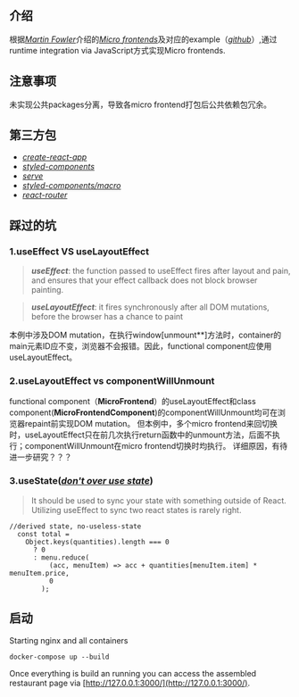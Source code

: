 ## 介绍
根据[*Martin Fowler*][1]介绍的[*Micro frontends*][2]及对应的example（[*github*][3]）,通过runtime integration via JavaScript方式实现Micro frontends.

## 注意事项
未实现公共packages分离，导致各micro frontend打包后公共依赖包冗余。

## 第三方包
+ [*create-react-app*][4]
+ [*styled-components*][5]
+ [*serve*][7]
+ [*styled-components/macro*][6]
+ [*react-router*][8]

## 踩过的坑
### 1.useEffect VS useLayoutEffect
>***useEffect***: the function passed to useEffect fires after layout and pain, and ensures that your effect callback does not block browser painting.

>***useLayoutEffect***: it fires synchronously after all DOM mutations, before
the browser has a chance to paint

本例中涉及DOM mutation，在执行window[unmount**]方法时，container的main元素ID应不变，浏览器不会报错。因此，functional component应使用useLayoutEffect。

### 2.useLayoutEffect vs componentWillUnmount
functional component（**MicroFrontend**）的useLayoutEffect和class component(**MicroFrontendComponent**)的componentWillUnmount均可在浏览器repaint前实现DOM mutation。
但本例中，多个micro frontend来回切换时，useLayoutEffect只在前几次执行return函数中的unmount方法，后面不执行；componentWillUnmount在micro frontend切换时均执行。
详细原因，有待进一步研究？？？

### 3.useState([*don't over use state*][9])
>It should be used to sync your state with something outside of React. Utilizing useEffect to sync two react states is rarely right.
```
//derived state, no-useless-state
  const total =
    Object.keys(quantities).length === 0
      ? 0
      : menu.reduce(
          (acc, menuItem) => acc + quantities[menuItem.item] * menuItem.price,
          0
        );
```

## 启动
Starting nginx and all containers

    docker-compose up --build

Once everything is build an running you can access the assembled restaurant page via [http://127.0.0.1:3000/](http://127.0.0.1:3000/).


[1]:https://martinfowler.com/   "Marin Fowler"
[2]:https://martinfowler.com/articles/micro-frontends.html  "Micro frontends"
[3]:https://github.com/orgs/micro-frontends-demo/repositories  "github repository"
[4]:https://create-react-app.dev/
[5]:https://styled-components.com/
[6]:https://styled-components.com/docs/tooling#babel-macro
[7]:https://github.com/vercel/serve
[8]:http://react-router.docschina.org/web/guides/philosophy
[9]:https://tkdodo.eu/blog/dont-over-use-state